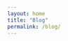 ```yaml
---
layout: home
title: "Blog"
permalink: /blog/
---
```

<style type="text/css">
    h2 {
        display: none;
    }
</style>